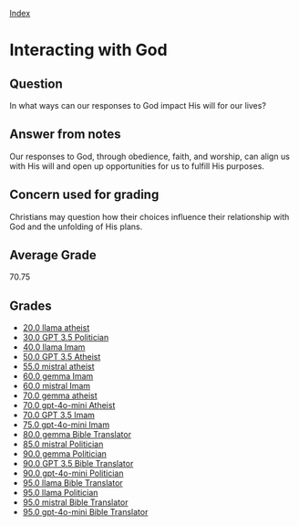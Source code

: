 
[Index](../../index.md)
# Interacting with God
## Question
In what ways can our responses to God impact His will for our lives?

## Answer from notes
Our responses to God, through obedience, faith, and worship, can align us with His will and open up opportunities for us to fulfill His purposes.

## Concern used for grading
Christians may question how their choices influence their relationship with God and the unfolding of His plans.

## Average Grade
70.75

## Grades
 * [20.0 llama atheist](../answers/llama_atheist/Interacting_with_God.md)
 * [30.0 GPT 3.5 Politician](../answers/GPT_3.5_Politician/Interacting_with_God.md)
 * [40.0 llama Imam](../answers/llama_Imam/Interacting_with_God.md)
 * [50.0 GPT 3.5 Atheist](../answers/GPT_3.5_Atheist/Interacting_with_God.md)
 * [55.0 mistral atheist](../answers/mistral_atheist/Interacting_with_God.md)
 * [60.0 gemma Imam](../answers/gemma_Imam/Interacting_with_God.md)
 * [60.0 mistral Imam](../answers/mistral_Imam/Interacting_with_God.md)
 * [70.0 gemma atheist](../answers/gemma_atheist/Interacting_with_God.md)
 * [70.0 gpt-4o-mini Atheist](../answers/gpt-4o-mini_Atheist/Interacting_with_God.md)
 * [70.0 GPT 3.5 Imam](../answers/GPT_3.5_Imam/Interacting_with_God.md)
 * [75.0 gpt-4o-mini Imam](../answers/gpt-4o-mini_Imam/Interacting_with_God.md)
 * [80.0 gemma Bible Translator](../answers/gemma_Bible_Translator/Interacting_with_God.md)
 * [85.0 mistral Politician](../answers/mistral_Politician/Interacting_with_God.md)
 * [90.0 gemma Politician](../answers/gemma_Politician/Interacting_with_God.md)
 * [90.0 GPT 3.5 Bible Translator](../answers/GPT_3.5_Bible_Translator/Interacting_with_God.md)
 * [90.0 gpt-4o-mini Politician](../answers/gpt-4o-mini_Politician/Interacting_with_God.md)
 * [95.0 llama Bible Translator](../answers/llama_Bible_Translator/Interacting_with_God.md)
 * [95.0 llama Politician](../answers/llama_Politician/Interacting_with_God.md)
 * [95.0 mistral Bible Translator](../answers/mistral_Bible_Translator/Interacting_with_God.md)
 * [95.0 gpt-4o-mini Bible Translator](../answers/gpt-4o-mini_Bible_Translator/Interacting_with_God.md)
